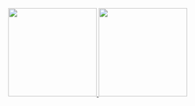 <!--
### Hi there 👋
**anddrzejb/anddrzejb** is a ✨ _special_ ✨ repository because its `README.md` (this file) appears on your GitHub profile.

Here are some ideas to get you started:

- 🔭 I’m currently working on ...
- 🌱 I’m currently learning ...
- 👯 I’m looking to collaborate on ...
- 🤔 I’m looking for help with ...
- 💬 Ask me about ...
- 📫 How to reach me: ...
- 😄 Pronouns: ...
- ⚡ Fun fact: ...
-->
<a href="https://github.com/anddrzejb">
  <img height="180em" src="https://github-readme-stats.vercel.app/api?username=anddrzejb&theme=merko&show_icons=true" />
  <img height="180em" src="https://github-readme-stats.vercel.app/api/top-langs/?username=anddrzejb&hide=Assembly,Makefile,shell,C&theme=merko&layout=compact" />
</a>
